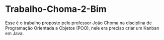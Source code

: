# Trabalho-Choma-2-Bim
Esse é o trabalho proposto pelo professor João Choma na disciplina de Programação Orientada a Objetos (POO), nele era preciso criar um Kanban em Java.
